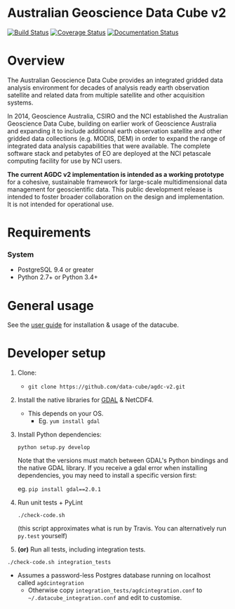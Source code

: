 # Australian Geoscience Data Cube v2

[![Build Status](https://travis-ci.org/data-cube/agdc-v2.svg?branch=develop)](https://travis-ci.org/data-cube/agdc-v2)
[![Coverage Status](https://coveralls.io/repos/data-cube/agdc-v2/badge.svg?branch=develop&service=github)](https://coveralls.io/github/data-cube/agdc-v2?branch=develop)
[![Documentation Status](https://readthedocs.org/projects/agdc-v2/badge/?version=develop)](http://agdc-v2.readthedocs.org/en/develop/)

Overview
========

The Australian Geoscience Data Cube provides an integrated gridded data analysis environment for decades of analysis 
ready earth observation satellite and related data from multiple satellite and other acquisition systems.

In 2014, Geoscience Australia, CSIRO and the NCI established the Australian Geoscience Data Cube, building on earlier 
work of Geoscience Australia and expanding it to include additional earth observation satellite and other gridded data 
collections (e.g. MODIS, DEM) in order to expand the range of integrated data analysis capabilities that were 
available. The complete software stack and petabytes of EO are deployed at the NCI petascale computing facility for 
use by NCI users.

__The current AGDC v2 implementation is intended as a working prototype__ for a cohesive, sustainable framework for 
large-scale multidimensional data management for geoscientific data. This public development release is intended to 
foster broader collaboration on the design and implementation. It is not intended for operational use.

Requirements
============

### System
* PostgreSQL 9.4 or greater
* Python 2.7+ or Python 3.4+

General usage
=============
See the [user guide](http://agdc-v2.readthedocs.org/en/develop/) for installation &amp; 
usage of the datacube.

Developer setup
===============

1. Clone:

    * `git clone https://github.com/data-cube/agdc-v2.git`
    
2. Install the native libraries for [GDAL](http://www.gdal.org/) &amp; NetCDF4.
    * This depends on your OS.
      * Eg. `yum install gdal`
        
3. Install Python dependencies:

    `python setup.py develop`
    
    Note that the versions must match between GDAL's Python bindings and the native GDAL library. If you receive
    a gdal error when installing dependencies, you may need to install a specific version first:
     
     eg. `pip install gdal==2.0.1`
    
4. Run unit tests + PyLint

    `./check-code.sh` 
    
    (this script approximates what is run by Travis. You can alternatively run `py.test` yourself)
    
5.  **(or)** Run all tests, including integration tests.

   `./check-code.sh integration_tests`
    
   * Assumes a password-less Postgres database running on localhost called `agdcintegration`
     * Otherwise copy `integration_tests/agdcintegration.conf` to `~/.datacube_integration.conf` and edit to customise.
        





